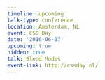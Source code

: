 ```yaml
---
timeline: upcoming
talk-type: conference
location: Amsterdam, NL
event: CSS Day
date: '2016-06-17'
upcoming: true
hidden: true
talk: Blend Modes
event-link: http://cssday.nl/
---
```


